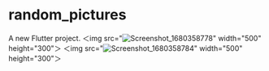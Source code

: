 # random_pictures

A new Flutter project.
＜img src="![Screenshot_1680358778](https://user-images.githubusercontent.com/115031668/235634673-86e2b90e-3d37-452e-8b3e-79c7e78a86ef.png)" width="500" height="300"＞
＜img src="![Screenshot_1680358784](https://user-images.githubusercontent.com/115031668/235634969-2668d868-7f5b-4208-aac3-8547a214072b.png)" width="500" height="300"＞
